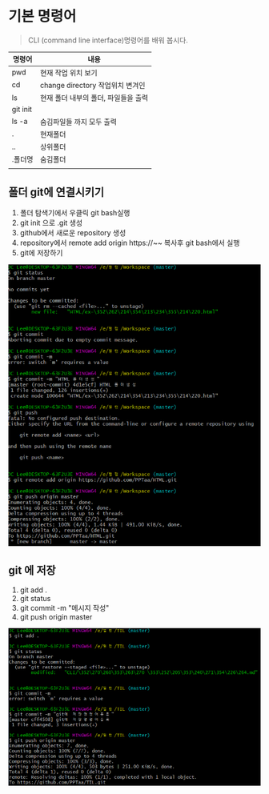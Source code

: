 # 기본 명령어

> CLI (command line interface)명령어를 배워 봅시다.

| 명령어   | 내용                                 |
| -------- | ------------------------------------ |
| pwd      | 현재 작업 위치 보기                  |
| cd       | change directory 작업위치 변겨인     |
| ls       | 현재 폴더 내부의 폴더, 파일들을 출력 |
| git init |                                      |
| ls -a    | 숨김파일들 까지 모두 출력            |
| .        | 현재폴더                             |
| ..       | 상위폴더                             |
| .폴더명  | 숨김폴더                             |
|          |                                      |



## 폴더 git에 연결시키기

1. 폴더 탐색기에서 우클릭 git bash실행
2. git init 으로 .git 생성
3. github에서 새로운 repository 생성
4. repository에서 remote add origin https://~~ 복사후 git bash에서 실행
5. git에 저장하기

![connecting git](basic.assets/git.PNG)

## git 에 저장

1. git add .
2. git status
3. git commit -m "메시지 작성"
4. git push origin master

![git add, commit, push](basic.assets/git2.PNG)